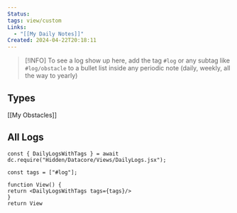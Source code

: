 ```yaml
---
Status: 
tags: view/custom
Links:
  - "[[My Daily Notes]]"
Created: 2024-04-22T20:18:11
---
```


> [!INFO] 
> To see a log show up here, add the tag `#log` or any subtag like `#log/obstacle` to a bullet list inside any periodic note (daily, weekly, all the way to yearly)

## Types
[[My Obstacles]]
## All Logs

````datacorejsx
const { DailyLogsWithTags } = await dc.require("Hidden/Datacore/Views/DailyLogs.jsx");

const tags = ["#log"];

function View() {
return <DailyLogsWithTags tags={tags}/>
}
return View
````
